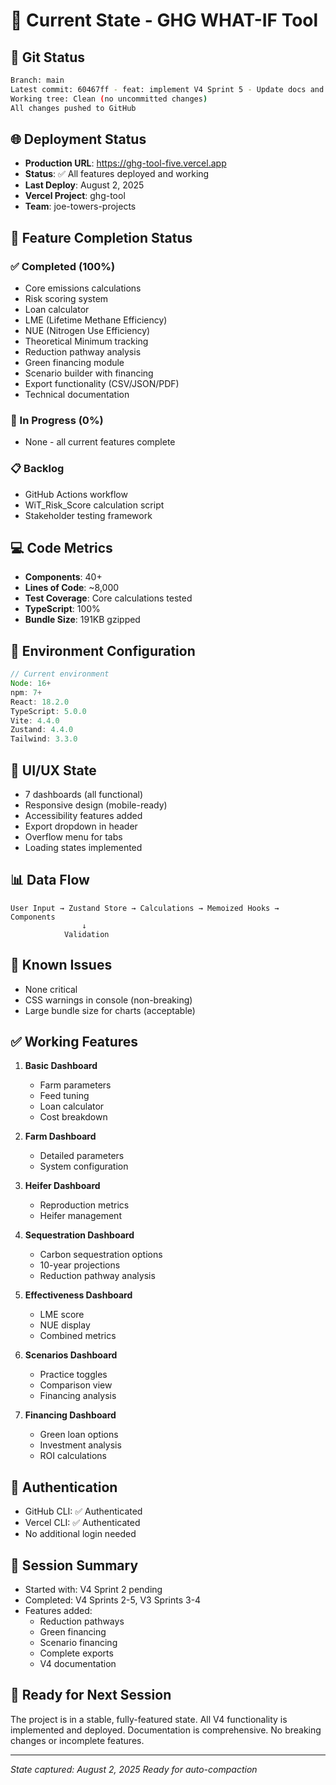 # 📍 Current State - GHG WHAT-IF Tool

## 🔄 Git Status
```bash
Branch: main
Latest commit: 60467ff - feat: implement V4 Sprint 5 - Update docs and exports for V4
Working tree: Clean (no uncommitted changes)
All changes pushed to GitHub
```

## 🌐 Deployment Status
- **Production URL**: https://ghg-tool-five.vercel.app
- **Status**: ✅ All features deployed and working
- **Last Deploy**: August 2, 2025
- **Vercel Project**: ghg-tool
- **Team**: joe-towers-projects

## 🎯 Feature Completion Status

### ✅ Completed (100%)
- Core emissions calculations
- Risk scoring system
- Loan calculator
- LME (Lifetime Methane Efficiency)
- NUE (Nitrogen Use Efficiency)
- Theoretical Minimum tracking
- Reduction pathway analysis
- Green financing module
- Scenario builder with financing
- Export functionality (CSV/JSON/PDF)
- Technical documentation

### 🔄 In Progress (0%)
- None - all current features complete

### 📋 Backlog
- GitHub Actions workflow
- WiT_Risk_Score calculation script
- Stakeholder testing framework

## 💻 Code Metrics
- **Components**: 40+
- **Lines of Code**: ~8,000
- **Test Coverage**: Core calculations tested
- **TypeScript**: 100%
- **Bundle Size**: 191KB gzipped

## 🔧 Environment Configuration
```javascript
// Current environment
Node: 16+
npm: 7+
React: 18.2.0
TypeScript: 5.0.0
Vite: 4.4.0
Zustand: 4.4.0
Tailwind: 3.3.0
```

## 🎨 UI/UX State
- 7 dashboards (all functional)
- Responsive design (mobile-ready)
- Accessibility features added
- Export dropdown in header
- Overflow menu for tabs
- Loading states implemented

## 📊 Data Flow
```
User Input → Zustand Store → Calculations → Memoized Hooks → Components
                ↓
            Validation
```

## 🐛 Known Issues
- None critical
- CSS warnings in console (non-breaking)
- Large bundle size for charts (acceptable)

## ✅ Working Features
1. **Basic Dashboard**
   - Farm parameters
   - Feed tuning
   - Loan calculator
   - Cost breakdown

2. **Farm Dashboard**
   - Detailed parameters
   - System configuration

3. **Heifer Dashboard**
   - Reproduction metrics
   - Heifer management

4. **Sequestration Dashboard**
   - Carbon sequestration options
   - 10-year projections
   - Reduction pathway analysis

5. **Effectiveness Dashboard**
   - LME score
   - NUE display
   - Combined metrics

6. **Scenarios Dashboard**
   - Practice toggles
   - Comparison view
   - Financing analysis

7. **Financing Dashboard**
   - Green loan options
   - Investment analysis
   - ROI calculations

## 🔐 Authentication
- GitHub CLI: ✅ Authenticated
- Vercel CLI: ✅ Authenticated
- No additional login needed

## 📝 Session Summary
- Started with: V4 Sprint 2 pending
- Completed: V4 Sprints 2-5, V3 Sprints 3-4
- Features added: 
  - Reduction pathways
  - Green financing
  - Scenario financing
  - Complete exports
  - V4 documentation

## 🚀 Ready for Next Session
The project is in a stable, fully-featured state. All V4 functionality is implemented and deployed. Documentation is comprehensive. No breaking changes or incomplete features.

---

*State captured: August 2, 2025*
*Ready for auto-compaction*